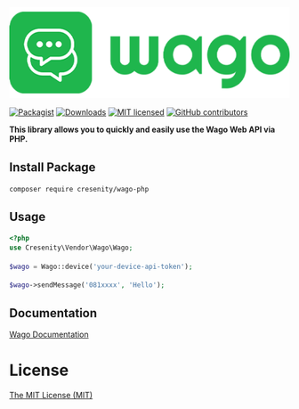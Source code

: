 ![Wago Logo](wago-logo.png)

[![Packagist](https://img.shields.io/packagist/v/cresenity/wago-php.svg)](https://packagist.org/packages/cresenity/wago-php)
[![Downloads](https://img.shields.io/packagist/dt/cresenity/wago-php.svg?maxAge=3600)](https://packagist.org/packages/cresenity/wago-php)
[![MIT licensed](https://img.shields.io/badge/license-MIT-blue.svg)](LICENSE)
[![GitHub contributors](https://img.shields.io/github/contributors/cresenity/wago-php.svg)](https://github.com/cresenity/wago-php/graphs/contributors)


**This library allows you to quickly and easily use the Wago Web API via PHP.**

## Install Package

`composer require cresenity/wago-php`

## Usage

```php
<?php
use Cresenity\Vendor\Wago\Wago;

$wago = Wago::device('your-device-api-token');

$wago->sendMessage('081xxxx', 'Hello');
```

## Documentation

[Wago Documentation](https://wa-go.id/docs/api/device)


# License
[The MIT License (MIT)](LICENSE)
